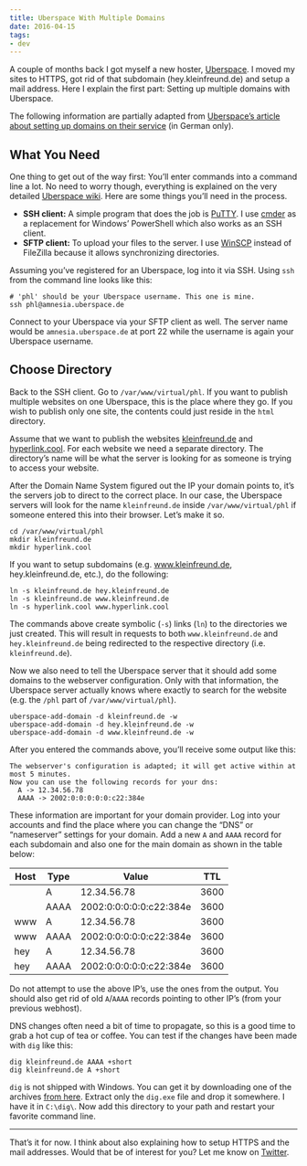 ```yaml
---
title: Uberspace With Multiple Domains
date: 2016-04-15
tags:
- dev
---
```

A couple of months back I got myself a new hoster, [Uberspace](https://uberspace.de/). I moved my sites to HTTPS, got rid of that subdomain (hey.kleinfreund.de) and setup a mail address. Here I explain the first part: Setting up multiple domains with Uberspace.

<!--more-->

The following information are partially adapted from [Uberspace’s article about setting up domains on their service](https://wiki.uberspace.de/domain:verwalten) (in German only).

## What You Need

One thing to get out of the way first: You’ll enter commands into a command line a lot. No need to worry though, everything is explained on the very detailed [Uberspace wiki](https://wiki.uberspace.de/). Here are some things you’ll need in the process.

- **SSH client:** A simple program that does the job is [PuTTY](http://www.chiark.greenend.org.uk/~sgtatham/putty/download.html). I use [cmder](http://cmder.net/) as a replacement for Windows’ PowerShell which also works as an SSH client.
- **SFTP client:** To upload your files to the server. I use [WinSCP](https://winscp.net/eng/download.php) instead of FileZilla because it allows synchronizing directories.

Assuming you’ve registered for an Uberspace, log into it via SSH. Using `ssh` from the command line looks like this:

```
# 'phl' should be your Uberspace username. This one is mine.
ssh phl@amnesia.uberspace.de
```

Connect to your Uberspace via your SFTP client as well. The server name would be `amnesia.uberspace.de` at port 22 while the username is again your Uberspace username.

## Choose Directory

Back to the SSH client. Go to `/var/www/virtual/phl`. If you want to publish multiple websites on one Uberspace, this is the place where they go. If you wish to publish only one site, the contents could just reside in the `html` directory.

Assume that we want to publish the websites [kleinfreund.de](https://kleinfreund.de) and [hyperlink.cool](https://hyperlink.cool). For each website we need a separate directory. The directory’s name will be what the server is looking for as someone is trying to access your website.

After the Domain Name System figured out the IP your domain points to, it’s the servers job to direct to the correct place. In our case, the Uberspace servers will look for the name `kleinfreund.de` inside `/var/www/virtual/phl` if someone entered this into their browser. Let’s make it so.

```
cd /var/www/virtual/phl
mkdir kleinfreund.de
mkdir hyperlink.cool
```

If you want to setup subdomains (e.g. www.kleinfreund.de, hey.kleinfreund.de, etc.), do the following:

```
ln -s kleinfreund.de hey.kleinfreund.de
ln -s kleinfreund.de www.kleinfreund.de
ln -s hyperlink.cool www.hyperlink.cool
```

The commands above create symbolic (`-s`) links (`ln`) to the directories we just created. This will result in requests to both `www.kleinfreund.de` and `hey.kleinfreund.de` being redirected to the respective directory (i.e. `kleinfreund.de`).

Now we also need to tell the Uberspace server that it should add some domains to the webserver configuration. Only with that information, the Uberspace server actually knows where exactly to search for the website (e.g. the `/phl` part of `/var/www/virtual/phl`).

```
uberspace-add-domain -d kleinfreund.de -w
uberspace-add-domain -d hey.kleinfreund.de -w
uberspace-add-domain -d www.kleinfreund.de -w
```

After you entered the commands above, you’ll receive some output like this:

```
The webserver's configuration is adapted; it will get active within at most 5 minutes.
Now you can use the following records for your dns:
  A -> 12.34.56.78
  AAAA -> 2002:0:0:0:0:0:c22:384e
```

These information are important for your domain provider. Log into your accounts and find the place where you can change the “DNS” or “nameserver” settings for your domain. Add a new `A` and `AAAA` record for each subdomain and also one for the main domain as shown in the table below:

| Host | Type | Value                   | TTL  |
|------|------|-------------------------|------|
|      | A    | 12.34.56.78             | 3600 |
|      | AAAA | 2002:0:0:0:0:0:c22:384e | 3600 |
| www  | A    | 12.34.56.78             | 3600 |
| www  | AAAA | 2002:0:0:0:0:0:c22:384e | 3600 |
| hey  | A    | 12.34.56.78             | 3600 |
| hey  | AAAA | 2002:0:0:0:0:0:c22:384e | 3600 |

Do not attempt to use the above IP’s, use the ones from the output. You should also get rid of old `A`/`AAAA` records pointing to other IP’s (from your previous webhost).

DNS changes often need a bit of time to propagate, so this is a good time to grab a hot cup of tea or coffee. You can test if the changes have been made with `dig` like this:

```
dig kleinfreund.de AAAA +short
dig kleinfreund.de A +short
```

<p class="note"><code>dig</code> is not shipped with Windows. You can get it by downloading one of the archives <a href="ftp://ftp.nominum.com/pub/isc/bind9/9.9.8/">from here</a>. Extract only the <code>dig.exe</code> file and drop it somewhere. I have it in <code>C:\dig\</code>. Now add this directory to your path and restart your favorite command line.</p>

---

That’s it for now. I think about also explaining how to setup HTTPS and the mail addresses. Would that be of interest for you? Let me know on [Twitter](https://twitter.com/kleinfreund).
